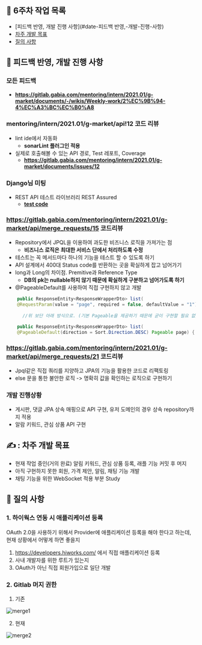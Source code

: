 ## :memo: 6주차 작업 목록
- [피드백 반영, 개발 진행 사항](#date-피드백 반영,-개발-진행-사항)
- [차주 개발 목표](#writing_hand-차주-개발-목표)
- [질의 사항](#raising_hand-질의-사항)

## :date: 피드백 반영, 개발 진행 사항

### 모든 피드백

- **https://gitlab.gabia.com/mentoring/intern/2021.01/g-market/documents/-/wikis/Weekly-work/2%EC%9B%94-4%EC%A3%BC%EC%B0%A8**

### mentoring/intern/2021.01/g-market/api!12 코드 리뷰

- lint ide에서 자동화
  - **sonarLint 플러그인 적용**
- 실제로 호출해볼 수 있는 API 경로, Test 레포트, Coverage
  - **https://gitlab.gabia.com/mentoring/intern/2021.01/g-market/documents/issues/12**

### Django님 미팅

- REST API 테스트 라이브러리 REST Assured
  - [**test code**](https://gitlab.gabia.com/mentoring/intern/2021.01/g-market/api/blob/0129c6acc2267dcf6ef44fcbde8ad5a141d0dbbf/src/test/java/com/gmarket/api/domain/board/presentgoodsboard/PresentGoodsBoardTest.java)

### https://gitlab.gabia.com/mentoring/intern/2021.01/g-market/api/merge_requests/15 코드리뷰

- Repository에서 JPQL을 이용하여 과도한 비즈니스 로직을 가져가는 점
  - **비즈니스 로직은 최대한 서비스 단에서 처리하도록 수정**
- 테스트는 꼭 메서드마다 하나의 기능을 테스트 할 수 있도록 하기
- API 설계에서 400대 Status code를 반환하는 곳을 확실하게 잡고 넘어가기
- long과 Long의 차이점. Premitive과 Reference Type
  - **DB의 pk는 nullable하지 않기 때문에 확실하게 구분하고 넘어가도록 하기**
- @PageableDefault를 사용하여 직접 구현하지 않고 개발
```java
    public ResponseEntity<ResponseWrapperDto> list(
    @RequestParam(value = "page", required = false, defaultValue = "1") int page) {
    
      //위 보단 아래 방식으로. (기본 Pageable을 제공하기 때문에 굳이 구현할 필요 없어보임)

    public ResponseEntity<ResponseWrapperDto> list(
    @PageableDefault(direction = Sort.Direction.DESC) Pageable page) {
```

### https://gitlab.gabia.com/mentoring/intern/2021.01/g-market/api/merge_requests/21 코드리뷰
- Jpql같은 직접 쿼리를 지양하고 JPA의 기능을 활용한 코드로 리팩토링
- else 문을 통한 불안한 로직 -> 명확히 값을 확인하는 로직으로 구현하기 

### 개발 진행상황

- 게시판, 댓글 JPA 상속 매핑으로 API 구현, 유저 도메인의 경우 상속 repository까지 적용
- 알람 키워드, 관심 상품 API 구현

## :writing_hand: : 차주 개발 목표

- 현재 작업 중인(거의 완료) 알림 키워드, 관심 상품 등록, 래플 기능 커밋 후 머지
- 아직 구현하지 못한 회원, 가격 제안, 알림, 채팅 기능 개발
- 채팅 기능을 위한 WebSocket 적용 부분 Study


## :raising_hand: 질의 사항

### 1. 하이웍스 연동 시 애플리케이션 등록

OAuth 2.0을 사용하기 위해서 Provider에 애플리케이션 등록을 해야 한다고 하는데, 현재 상황에서 어떻게 하면 좋을지

1. https://developers.hiworks.com/ 에서 직접 애플리케이션 등록
2. 사내 개발자를 위한 루트가 있는지
3. OAuth가 아닌 직접 회원가입으로 일단 개발

### 2. Gitlab 머지 권한

1. 기존 

![merge1](/uploads/94fbbcb8b2892faecd375aa8a5f69230/merge1.png)

2. 현재

![merge2](/uploads/976f389bfd333f9b90afb098bdb3008f/merge2.png)



<!--
---
@gm1702846 @GM1802883 @gm1902894

@gm2202969 @gm2202971 @gm2202970 @gm2202978 
